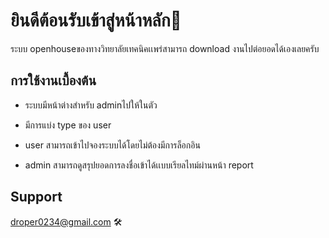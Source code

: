 
# ยินดีต้อนรับเข้าสู่หน้าหลัก🎉


ระบบ  openhouseของทางวิทยาลัยเทคนิคเเพร่สามารถ download งานไปต่อยอดได้เองเลยครับ


## การใช้งานเบื้องต้น

- ระบบมีหน้าต่างสำหรับ  adminไปให้ในตัว

- มีการแบ่ง type ของ user

-  user สามารถเข้าไปจองระบบได้โดยไม่ต้องมีการล็อกอิน

-  admin สามารถดูสรุปยอดการลงชื่อเข้าได้เเบบเรียลไทม์ผ่านหน้า report





## Support

 droper0234@gmail.com 🛠

